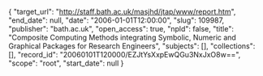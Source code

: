 {
  "target_url": "http://staff.bath.ac.uk/masjhd/jtap/www/report.htm", 
  "end_date": null, 
  "date": "2006-01-01T12:00:00", 
  "slug": 109987, 
  "publisher": "bath.ac.uk", 
  "open_access": true, 
  "npld": false, 
  "title": "Composite Computing Methods integrating Symbolic, Numeric and Graphical Packages for Research Engineers", 
  "subjects": [], 
  "collections": [], 
  "record_id": "20060101T120000/EZJtYsXxpEwQGu3NxJxO8w==", 
  "scope": "root", 
  "start_date": null
}

